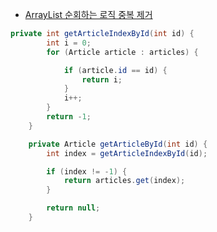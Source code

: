 
- [ArrayList 순회하는 로직 중복 제거](https://www.youtube.com/watch?v=Sno74pjoIKI)
```java
private int getArticleIndexById(int id) {
		int i = 0;
		for (Article article : articles) {

			if (article.id == id) {
				return i;
			}
			i++;
		}
		return -1;
	}

	private Article getArticleById(int id) {
		int index = getArticleIndexById(id);

		if (index != -1) {
			return articles.get(index);
		}

		return null;
	}
```
